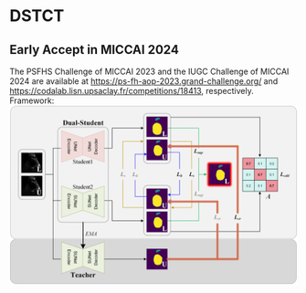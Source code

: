 # DSTCT
## Early Accept in MICCAI 2024
The PSFHS Challenge of MICCAI 2023 and the IUGC Challenge of MICCAI 2024 are available at https://ps-fh-aop-2023.grand-challenge.org/ and https://codalab.lisn.upsaclay.fr/competitions/18413, respectively.
Framework: ![Alt](framework.png)
